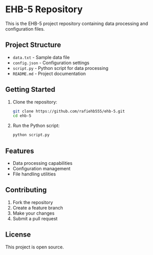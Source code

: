 ﻿# EHB-5 Repository

This is the EHB-5 project repository containing data processing and configuration files.

## Project Structure

- `data.txt` - Sample data file
- `config.json` - Configuration settings
- `script.py` - Python script for data processing
- `README.md` - Project documentation

## Getting Started

1. Clone the repository:

   ```bash
   git clone https://github.com/rafiehb555/ehb-5.git
   cd ehb-5
   ```

2. Run the Python script:

   ```bash
   python script.py
   ```

## Features

- Data processing capabilities
- Configuration management
- File handling utilities

## Contributing

1. Fork the repository
2. Create a feature branch
3. Make your changes
4. Submit a pull request

## License

This project is open source.
